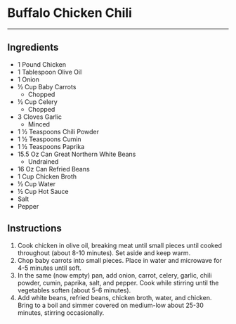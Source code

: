 # Buffalo Chicken Chili
---
## Ingredients
- 1 Pound Chicken
- 1 Tablespoon Olive Oil
- 1 Onion
- ½ Cup Baby Carrots
  - Chopped
- ½ Cup Celery
  - Chopped
- 3 Cloves Garlic
  - Minced
- 1 ½ Teaspoons Chili Powder
- 1 ½ Teaspoons Cumin
- 1 ½ Teaspoons Paprika
- 15.5 Oz Can Great Northern White Beans
  - Undrained
- 16 Oz Can Refried Beans
- 1 Cup Chicken Broth
- ½ Cup Water
- ½ Cup Hot Sauce
- Salt
- Pepper

## Instructions
1. Cook chicken in olive oil, breaking meat until small pieces until cooked throughout (about 8-10 minutes). Set aside and keep warm.
2. Chop baby carrots into small pieces. Place in water and microwave for 4-5 minutes until soft.
3. In the same (now empty) pan, add onion, carrot, celery, garlic, chili powder, cumin, paprika, salt, and pepper. Cook while stirring until the vegetables soften (about 5-6 minutes).
4. Add white beans, refried beans, chicken broth, water, and chicken. Bring to a boil and simmer covered on medium-low about 25-30 minutes, stirring occasionally.
